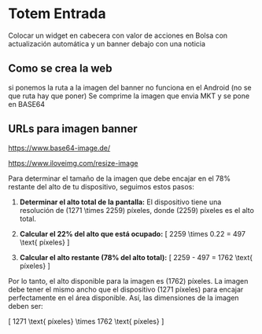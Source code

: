 # Totem Entrada
Colocar un widget en cabecera con valor de acciones en Bolsa con actualización automática
y un banner debajo con una noticia

## Como se crea la web
si ponemos la ruta a la imagen del banner no funciona en el Android (no se que ruta hay que poner)
Se comprime la imagen que envia MKT y se pone en BASE64

## URLs para imagen banner
https://www.base64-image.de/

https://www.iloveimg.com/resize-image

Para determinar el tamaño de la imagen que debe encajar en el 78% restante del alto de tu dispositivo, seguimos estos pasos:

1. **Determinar el alto total de la pantalla:**
   El dispositivo tiene una resolución de \(1271 \times 2259\) píxeles, donde \(2259\) píxeles es el alto total.

2. **Calcular el 22% del alto que está ocupado:**
   \[
   2259 \times 0.22 = 497 \text{ píxeles}
   \]

3. **Calcular el alto restante (78% del alto total):**
   \[
   2259 - 497 = 1762 \text{ píxeles}
   \]

Por lo tanto, el alto disponible para la imagen es \(1762\) píxeles. La imagen debe tener el mismo ancho que el dispositivo (1271 píxeles) para encajar perfectamente en el área disponible. Así, las dimensiones de la imagen deben ser:

\[
1271 \text{ píxeles} \times 1762 \text{ píxeles}
\]

